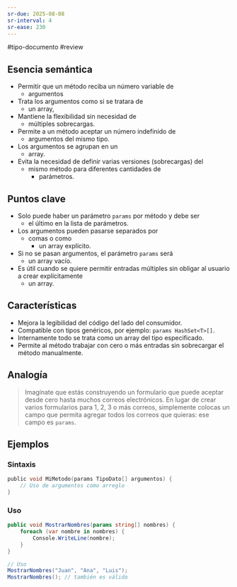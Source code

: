 ```yaml
---
sr-due: 2025-08-08
sr-interval: 4
sr-ease: 230
---
```




#tipo-documento #review  
## Esencia semántica
+ Permitir que un método reciba un número variable de 
	+ argumentos
+ Trata los argumentos como si se tratara de 
	+ un array,
+ Mantiene la flexibilidad sin necesidad de 
	+ múltiples sobrecargas.
+ Permite a un método aceptar un número indefinido de 
	+ argumentos del mismo tipo. 
+ Los argumentos se agrupan en un 
	+ array. 
+ Evita la necesidad de definir varias versiones (sobrecargas) del 
	+ mismo método para diferentes cantidades de
		+  parámetros.
## Puntos clave
- Solo puede haber un parámetro `params` por método y debe ser 
	- el último en la lista de parámetros.
- Los argumentos pueden pasarse separados por 
	- comas o como 
		- un array explícito.
- Si no se pasan argumentos, el parámetro `params` será 
	- un array vacío.
- Es útil cuando se quiere permitir entradas múltiples sin obligar al usuario a crear explícitamente 
	- un array.
## Características
- Mejora la legibilidad del código del lado del consumidor.
- Compatible con tipos genéricos, por ejemplo: `params HashSet<T>[]`.
- Internamente todo se trata como un array del tipo especificado.
- Permite al método trabajar con cero o más entradas sin sobrecargar el método manualmente.

## Analogía
> Imagínate que estás construyendo un formulario que puede aceptar desde cero hasta muchos correos electrónicos. En lugar de crear varios formularios para 1, 2, 3 o más correos, simplemente colocas un campo que permita agregar todos los correos que quieras: ese campo es `params`.
## Ejemplos
### Sintaxis 
```c
public void MiMetodo(params TipoDato[] argumentos) {
    // Uso de argumentos como arreglo
}
```
### Uso
```c#
public void MostrarNombres(params string[] nombres) {
    foreach (var nombre in nombres) {
        Console.WriteLine(nombre);
    }
}

// Uso
MostrarNombres("Juan", "Ana", "Luis");
MostrarNombres(); // también es válido
```
